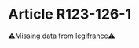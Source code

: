 # Article R123-126-1

⚠️Missing data from [legifrance](https://www.legifrance.gouv.fr/codes/article_lc/LEGIARTI000023362289)⚠️